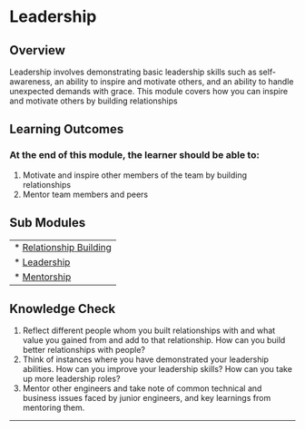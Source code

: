 # **Leadership**

## **Overview**

Leadership involves demonstrating basic leadership skills such as self-awareness, an ability to inspire and motivate others, and an ability to handle unexpected demands with grace. This module covers how you can inspire and motivate others by building relationships


## **Learning Outcomes**
### **At the end of this module, the learner should be able to:**
1. Motivate and inspire other members of the team by building relationships
2. Mentor team members and peers


## **Sub Modules**

|                          |
| ------------------------ |
| * [Relationship Building](content/0/leadership--relationship)  |
| * [Leadership](content/0/leadership--submodule)                        |
| * [Mentorship](content/0/leadership--mentorship)                        |


## **Knowledge Check**
1. Reflect different people whom you built relationships with and what value you gained from and add to that relationship. How can you build better relationships with people?
2. Think of instances where you have demonstrated your leadership abilities. How can you improve your leadership skills? How can you take up more leadership roles?
3. Mentor other engineers and take note of common technical and business issues faced by junior engineers, and key learnings from mentoring them.

------------
